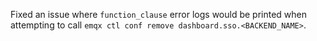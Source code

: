 Fixed an issue where `function_clause` error logs would be printed when attempting to call `emqx ctl conf remove dashboard.sso.<BACKEND_NAME>`.
